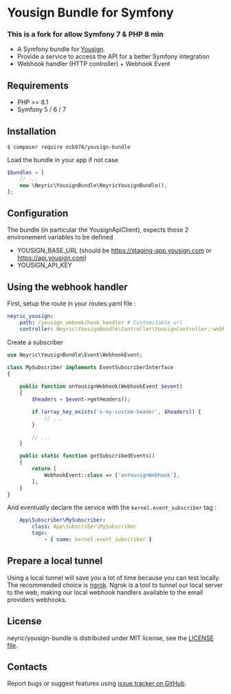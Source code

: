 Yousign Bundle for Symfony
=================================================
### This is a fork for allow Symfony 7 & PHP 8 min

* A Symfony bundle for [Yousign](https://yousign.com/).
* Provide a service to access the API for a better Symfony integration
* Webhook handler (HTTP controller) + Webhook Event

## Requirements

* PHP >= 8.1
* Symfony 5 / 6 / 7

## Installation

```console
$ composer require ocb974/yousign-bundle
```

Load the bundle in your app if not case

```php
$bundles = [
    // ...
    new \Neyric\YousignBundle\NeyricYousignBundle(),
];
```

## Configuration

The bundle (in particular the YousignApiClient), expects those 2 environement variables to be defined

* YOUSIGN_BASE_URL (should be https://staging-app.yousign.com or https://api.yousign.com)
* YOUSIGN_API_KEY


## Using the webhook handler

First, setup the route in your routes.yaml file :

```yaml
neyric_yousign:
    path: /yousign_webook/hook_handler # Customizable url
    controller: Neyric\YousignBundle\Controller\YousignController::webhookHandlerAction
```


Create a subscriber

```php
use Neyric\YousignBundle\Event\WebhookEvent;

class MySubscriber implements EventSubscriberInterface
{
    
    public function onYousignWebhook(WebhookEvent $event)
    {
        $headers = $event->getHeaders();

        if (array_key_exists('x-my-custom-header', $headers)) {
            // ...
        }

        // ...
    }

    public static function getSubscribedEvents()
    {
        return [
            WebhookEvent::class => ['onYousignWebhook'],
        ];
    }
}
```

And eventually declare the service with the  `kernel.event_subscriber` tag :

```yaml
    App\Subscriber\MySubscriber:
        class: App\Subscriber\MySubscriber
        tags:
            - { name: kernel.event_subscriber }
```


Prepare a local tunnel
----------------------------------------

Using a local tunnel will save you a lot of time because you can test locally. The recommended choice is [ngrok](https://ngrok.com/). Ngrok is a tool to tunnel our local server to the web, making our local webhook handlers available to the email providers webhooks.


License
-------------------------------------------------
neyric/yousign-bundle is distributed under MIT license, see the [LICENSE file](https://github.com/neyric/yousign-bundle/blob/master/LICENSE).


Contacts
-------------------------------------------------
Report bugs or suggest features using [issue tracker on GitHub](https://github.com/neyric/yousign-bundle).